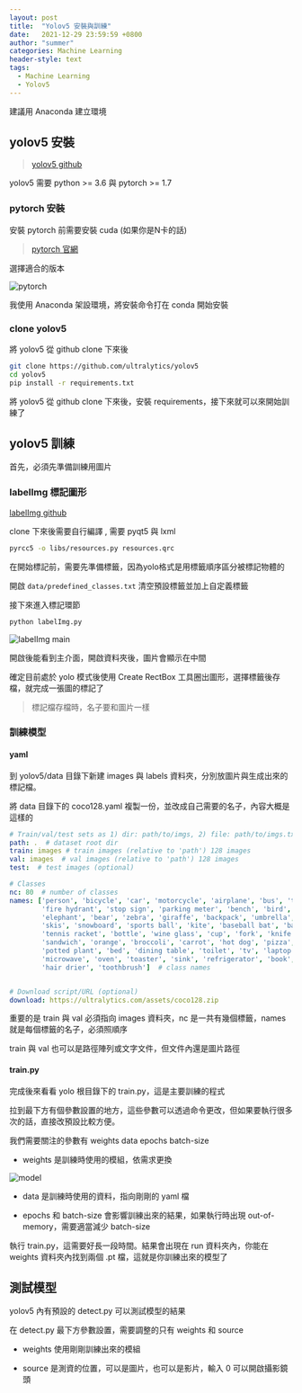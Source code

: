 ```yaml
---
layout: post
title:  "Yolov5 安裝與訓練"
date:   2021-12-29 23:59:59 +0800
author: "summer"
categories: Machine Learning
header-style: text
tags:
  - Machine Learning
  - Yolov5
---
```


<div class='alert alert-info'>
建議用 Anaconda 建立環境
</div>

## yolov5 安裝

> [yolov5 github](https://github.com/ultralytics/yolov5)

yolov5 需要 python >= 3.6 與 pytorch >= 1.7

### pytorch 安裝

安裝 pytorch 前需要安裝 cuda (如果你是N卡的話)

> [pytorch 官網](https://pytorch.org/get-started/locally/)

選擇適合的版本

![pytorch]({{site.url}}/img/2021-12-29-first-yolov5/1.jpg)

我使用 Anaconda 架設環境，將安裝命令打在 conda 開始安裝

### clone yolov5

將 yolov5 從 github clone 下來後

```bash
git clone https://github.com/ultralytics/yolov5
cd yolov5
pip install -r requirements.txt
```

將 yolov5 從 github clone 下來後，安裝 requirements，接下來就可以來開始訓練了

## yolov5 訓練

首先，必須先準備訓練用圖片

### labelImg 標記圖形

[labelImg github](https://github.com/tzutalin/labelImg)

clone 下來後需要自行編譯 , 需要 pyqt5 與 lxml

```bash
pyrcc5 -o libs/resources.py resources.qrc
```

在開始標記前，需要先準備標籤，因為yolo格式是用標籤順序區分被標記物體的

開啟 ```data/predefined_classes.txt``` 清空預設標籤並加上自定義標籤

接下來進入標記環節

```bash
python labelImg.py
```

![labelImg main]({{site.url}}/img/2021-12-29-first-yolov5/2.jpg)

開啟後能看到主介面，開啟資料夾後，圖片會顯示在中間

確定目前處於 yolo 模式後使用 Create RectBox 工具圈出圖形，選擇標籤後存檔，就完成一張圖的標記了

> 標記檔存檔時，名子要和圖片一樣

### 訓練模型

#### yaml

到 yolov5/data 目錄下新建 images 與 labels 資料夾，分別放圖片與生成出來的標記檔。

將 data 目錄下的 coco128.yaml 複製一份，並改成自己需要的名子，內容大概是這樣的

```yaml
# Train/val/test sets as 1) dir: path/to/imgs, 2) file: path/to/imgs.txt, or 3) list: [path/to/imgs1, path/to/imgs2, ..]
path: .  # dataset root dir
train: images # train images (relative to 'path') 128 images
val: images  # val images (relative to 'path') 128 images
test:  # test images (optional)

# Classes
nc: 80  # number of classes
names: ['person', 'bicycle', 'car', 'motorcycle', 'airplane', 'bus', 'train', 'truck', 'boat', 'traffic light',
        'fire hydrant', 'stop sign', 'parking meter', 'bench', 'bird', 'cat', 'dog', 'horse', 'sheep', 'cow',
        'elephant', 'bear', 'zebra', 'giraffe', 'backpack', 'umbrella', 'handbag', 'tie', 'suitcase', 'frisbee',
        'skis', 'snowboard', 'sports ball', 'kite', 'baseball bat', 'baseball glove', 'skateboard', 'surfboard',
        'tennis racket', 'bottle', 'wine glass', 'cup', 'fork', 'knife', 'spoon', 'bowl', 'banana', 'apple',
        'sandwich', 'orange', 'broccoli', 'carrot', 'hot dog', 'pizza', 'donut', 'cake', 'chair', 'couch',
        'potted plant', 'bed', 'dining table', 'toilet', 'tv', 'laptop', 'mouse', 'remote', 'keyboard', 'cell phone',
        'microwave', 'oven', 'toaster', 'sink', 'refrigerator', 'book', 'clock', 'vase', 'scissors', 'teddy bear',
        'hair drier', 'toothbrush']  # class names


# Download script/URL (optional)
download: https://ultralytics.com/assets/coco128.zip
```

重要的是 train 與 val 必須指向 images 資料夾，nc 是一共有幾個標籤，names 就是每個標籤的名子，必須照順序

train 與 val 也可以是路徑陣列或文字文件，但文件內還是圖片路徑

#### train.py

完成後來看看 yolo 根目錄下的 train.py，這是主要訓練的程式

拉到最下方有個參數設置的地方，這些參數可以透過命令更改，但如果要執行很多次的話，直接改預設比較方便。

我們需要關注的參數有 weights data epochs batch-size

- weights 是訓練時使用的模組，依需求更換

![model]({{site.url}}/img/2021-12-29-first-yolov5/3.png)

- data 是訓練時使用的資料，指向剛剛的 yaml 檔

- epochs 和 batch-size 會影響訓練出來的結果，如果執行時出現 out-of-memory，需要適當減少 batch-size

執行 train.py，這需要好長一段時間。結果會出現在 run 資料夾內，你能在 weights 資料夾內找到兩個 .pt 檔，這就是你訓練出來的模型了

## 測試模型

yolov5 內有預設的 detect.py 可以測試模型的結果

在 detect.py 最下方參數設置，需要調整的只有 weights 和 source

- weights 使用剛剛訓練出來的模組

- source 是測資的位置，可以是圖片，也可以是影片，輸入 0 可以開啟攝影鏡頭
